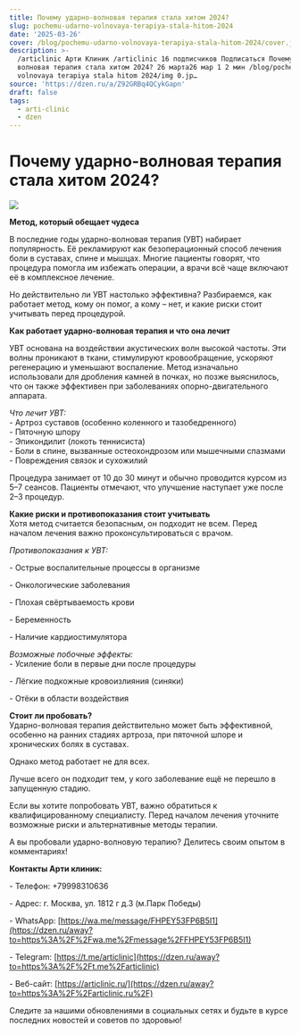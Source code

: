 ```yaml
---
title: Почему ударно-волновая терапия стала хитом 2024?
slug: pochemu-udarno-volnovaya-terapiya-stala-hitom-2024
date: '2025-03-26'
cover: /blog/pochemu-udarno-volnovaya-terapiya-stala-hitom-2024/cover.jpg
description: >-
  /articlinic Арти Клиник /articlinic 16 подписчиков Подписаться Почему ударно
  волновая терапия стала хитом 2024? 26 марта26 мар 1 2 мин /blog/pochemu udarno
  volnovaya terapiya stala hitom 2024/img 0.jp…
source: 'https://dzen.ru/a/Z92GRBq4QCykGapn'
draft: false
tags:
  - arti-clinic
  - dzen
---
```


# Почему ударно-волновая терапия стала хитом 2024?

![](/blog/pochemu-udarno-volnovaya-terapiya-stala-hitom-2024/img-0.jpg)

**Метод, который обещает чудеса**  
  
В последние годы ударно-волновая терапия (УВТ) набирает популярность. Её рекламируют как безоперационный способ лечения боли в суставах, спине и мышцах. Многие пациенты говорят, что процедура помогла им избежать операции, а врачи всё чаще включают её в комплексное лечение.  
  
Но действительно ли УВТ настолько эффективна? Разбираемся, как работает метод, кому он помог, а кому – нет, и какие риски стоит учитывать перед процедурой.  
  
**Как работает ударно-волновая терапия и что она лечит**  
  
УВТ основана на воздействии акустических волн высокой частоты. Эти волны проникают в ткани, стимулируют кровообращение, ускоряют регенерацию и уменьшают воспаление. Метод изначально использовали для дробления камней в почках, но позже выяснилось, что он также эффективен при заболеваниях опорно-двигательного аппарата.  
  
_Что лечит УВТ:_  
\- Артроз суставов (особенно коленного и тазобедренного)  
\- Пяточную шпору  
\- Эпикондилит (локоть теннисиста)  
\- Боли в спине, вызванные остеохондрозом или мышечными спазмами  
\- Повреждения связок и сухожилий  
  
Процедура занимает от 10 до 30 минут и обычно проводится курсом из 5–7 сеансов. Пациенты отмечают, что улучшение наступает уже после 2–3 процедур.  
  
**Какие риски и противопоказания стоит учитывать**  
Хотя метод считается безопасным, он подходит не всем. Перед началом лечения важно проконсультироваться с врачом.

  
_Противопоказания к УВТ:_

\- Острые воспалительные процессы в организме

\- Онкологические заболевания

\- Плохая свёртываемость крови

\- Беременность

\- Наличие кардиостимулятора

  
_Возможные побочные эффекты:_  
\- Усиление боли в первые дни после процедуры

\- Лёгкие подкожные кровоизлияния (синяки)

\- Отёки в области воздействия

  
**Стоит ли пробовать?**  
Ударно-волновая терапия действительно может быть эффективной, особенно на ранних стадиях артроза, при пяточной шпоре и хронических болях в суставах.

Однако метод работает не для всех.

Лучше всего он подходит тем, у кого заболевание ещё не перешло в запущенную стадию.

  
Если вы хотите попробовать УВТ, важно обратиться к квалифицированному специалисту. Перед началом лечения уточните возможные риски и альтернативные методы терапии.

  
А вы пробовали ударно-волновую терапию? Делитесь своим опытом в комментариях!

**Контакты Арти клиник:**

\- Телефон: +79998310636

\- Адрес: г. Москва, ул. 1812 г д.3 (м.Парк Победы)

\- WhatsApp: [https://wa.me/message/FHPEY53FP6B5I1](https://dzen.ru/away?to=https%3A%2F%2Fwa.me%2Fmessage%2FFHPEY53FP6B5I1)

\- Telegram: [https://t.me/articlinic](https://dzen.ru/away?to=https%3A%2F%2Ft.me%2Farticlinic)

\- Веб-сайт: [https://articlinic.ru/](https://dzen.ru/away?to=https%3A%2F%2Farticlinic.ru%2F)

Следите за нашими обновлениями в социальных сетях и будьте в курсе последних новостей и советов по здоровью!